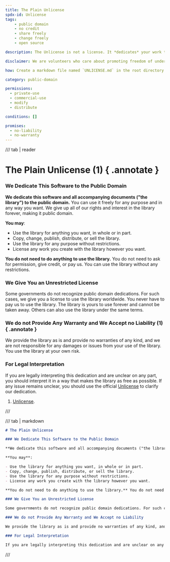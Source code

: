 ```yaml
---
title: The Plain Unlicense
spdx-id: Unlicense
tags:
    - public domain
    - no credit
    - share freely
    - change freely
    - open source

description: The Unlicense is not a license. It *dedicates* your work to the public domain. Some places don't accept public domain dedications, so the Unlicense also provides a backup plan: a completely unrestricted license with no conditions. With the Unlicense, people can use your work however they want without any restrictions and without giving you any credit.

disclaimer: We are volunteers who care about promoting freedom of understanding. We carefully craft each Plain license to be simple, easy to understand and defensible. We hope each Plain license clearly communicates its terms. We also believe most judges, like most people, will easily understand the intent of a well-crafted Plain license. However, **we are not lawyers; we do not offer legal advice.** If you need legal advice, talk to a lawyer.

how: Create a markdown file named `UNLICENSE.md` in the root directory (that's the main directory) of your source code and copy the Plain Unlicense text into the markdown file.

category: public-domain

permissions:
  - private-use
  - commercial-use
  - modify
  - distribute

conditions: []

promises:
  - no-liability
  - no-warranty
---
```


/// tab | reader

# The Plain Unlicense (1) { .annotate }

### We Dedicate This Software to the Public Domain

**We dedicate this software and all accompanying documents ("the library") to the public domain.** You can use it freely for any purpose and in any way you want. We give up all of our rights and interest in the library forever, making it public domain.

**You may**:

- Use the library for anything you want, in whole or in part.
- Copy, change, publish, distribute, or sell the library.
- Use the library for any purpose without restrictions.
- License any work you create with the library however you want.

**You do not need to do anything to use the library.** You do not need to ask for permission, give credit, or pay us. You can use the library without any restrictions.

### We Give You an Unrestricted License

Some governments do not recognize public domain dedications. For such cases, we give you a license to use the library worldwide. You never have to pay us to use the library. The library is yours to use forever and cannot be taken away. Others can also use the library under the same terms.

### We do not Provide Any Warranty and We Accept no Liability (1) { .annotate }

We provide the library as is and provide no warranties of any kind, and we are not responsible for any damages or issues from your use of the library. You use the library at your own risk.

### For Legal Interpretation

If you are legally interpreting this dedication and are unclear on any part, you should interpret it in a way that makes the library as free as possible. If any issue remains unclear, you should use the official [Unlicense][unlicense-link] to clarify our dedication.

[unlicense-link]: https://unlicense.org/UNLICENSE

1. [Unlicense](https://unlicense.org/UNLICENSE).

///

/// tab | markdown

```markdown
# The Plain Unlicense

### We Dedicate This Software to the Public Domain

**We dedicate this software and all accompanying documents ("the library") to the public domain.** You can use it freely for any purpose and in any way you want. We give up all of our rights and interest in the library forever, making it public domain.

**You may**:

- Use the library for anything you want, in whole or in part.
- Copy, change, publish, distribute, or sell the library.
- Use the library for any purpose without restrictions.
- License any work you create with the library however you want.

**You do not need to do anything to use the library.** You do not need to ask for permission, give credit, or pay us. You can use the library without any restrictions.

### We Give You an Unrestricted License

Some governments do not recognize public domain dedications. For such cases, we give you a license to use the library worldwide. You never have to pay us to use the library. The library is yours to use forever and cannot be taken away. Others can also use the library under the same terms.

### We do not Provide Any Warranty and We Accept no Liability

We provide the library as is and provide no warranties of any kind, and we are not responsible for any damages or issues from your use of the library. You use the library at your own risk.

### For Legal Interpretation

If you are legally interpreting this dedication and are unclear on any part, we ask you interpret in a way that makes the library as free as possible. If any issue remains unclear, you should use the official [Unlicense][unlicense-link] to clarify our dedication.
```

///
